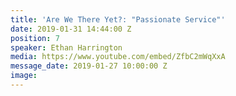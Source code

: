 ```yaml
---
title: 'Are We There Yet?: "Passionate Service"'
date: 2019-01-31 14:44:00 Z
position: 7
speaker: Ethan Harrington
media: https://www.youtube.com/embed/ZfbC2mWqXxA
message_date: 2019-01-27 10:00:00 Z
image: 
---
```


